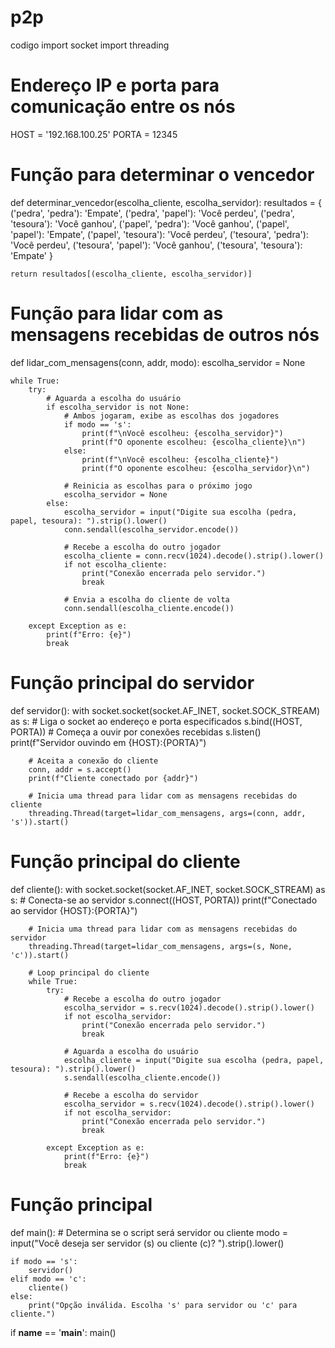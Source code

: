# p2p
codigo
import socket
import threading

# Endereço IP e porta para comunicação entre os nós
HOST = '192.168.100.25'
PORTA = 12345

# Função para determinar o vencedor
def determinar_vencedor(escolha_cliente, escolha_servidor):
    resultados = {
        ('pedra', 'pedra'): 'Empate',
        ('pedra', 'papel'): 'Você perdeu',
        ('pedra', 'tesoura'): 'Você ganhou',
        ('papel', 'pedra'): 'Você ganhou',
        ('papel', 'papel'): 'Empate',
        ('papel', 'tesoura'): 'Você perdeu',
        ('tesoura', 'pedra'): 'Você perdeu',
        ('tesoura', 'papel'): 'Você ganhou',
        ('tesoura', 'tesoura'): 'Empate'
    }

    return resultados[(escolha_cliente, escolha_servidor)]

# Função para lidar com as mensagens recebidas de outros nós
def lidar_com_mensagens(conn, addr, modo):
    escolha_servidor = None

    while True:
        try:
            # Aguarda a escolha do usuário
            if escolha_servidor is not None:
                # Ambos jogaram, exibe as escolhas dos jogadores
                if modo == 's':
                    print(f"\nVocê escolheu: {escolha_servidor}")
                    print(f"O oponente escolheu: {escolha_cliente}\n")
                else:
                    print(f"\nVocê escolheu: {escolha_cliente}")
                    print(f"O oponente escolheu: {escolha_servidor}\n")

                # Reinicia as escolhas para o próximo jogo
                escolha_servidor = None
            else:
                escolha_servidor = input("Digite sua escolha (pedra, papel, tesoura): ").strip().lower()
                conn.sendall(escolha_servidor.encode())

                # Recebe a escolha do outro jogador
                escolha_cliente = conn.recv(1024).decode().strip().lower()
                if not escolha_cliente:
                    print("Conexão encerrada pelo servidor.")
                    break

                # Envia a escolha do cliente de volta
                conn.sendall(escolha_cliente.encode())

        except Exception as e:
            print(f"Erro: {e}")
            break

# Função principal do servidor
def servidor():
    with socket.socket(socket.AF_INET, socket.SOCK_STREAM) as s:
        # Liga o socket ao endereço e porta especificados
        s.bind((HOST, PORTA))
        # Começa a ouvir por conexões recebidas
        s.listen()
        print(f"Servidor ouvindo em {HOST}:{PORTA}")

        # Aceita a conexão do cliente
        conn, addr = s.accept()
        print(f"Cliente conectado por {addr}")

        # Inicia uma thread para lidar com as mensagens recebidas do cliente
        threading.Thread(target=lidar_com_mensagens, args=(conn, addr, 's')).start()

# Função principal do cliente
def cliente():
    with socket.socket(socket.AF_INET, socket.SOCK_STREAM) as s:
        # Conecta-se ao servidor
        s.connect((HOST, PORTA))
        print(f"Conectado ao servidor {HOST}:{PORTA}")

        # Inicia uma thread para lidar com as mensagens recebidas do servidor
        threading.Thread(target=lidar_com_mensagens, args=(s, None, 'c')).start()

        # Loop principal do cliente
        while True:
            try:
                # Recebe a escolha do outro jogador
                escolha_servidor = s.recv(1024).decode().strip().lower()
                if not escolha_servidor:
                    print("Conexão encerrada pelo servidor.")
                    break

                # Aguarda a escolha do usuário
                escolha_cliente = input("Digite sua escolha (pedra, papel, tesoura): ").strip().lower()
                s.sendall(escolha_cliente.encode())

                # Recebe a escolha do servidor
                escolha_servidor = s.recv(1024).decode().strip().lower()
                if not escolha_servidor:
                    print("Conexão encerrada pelo servidor.")
                    break

            except Exception as e:
                print(f"Erro: {e}")
                break

# Função principal
def main():
    # Determina se o script será servidor ou cliente
    modo = input("Você deseja ser servidor (s) ou cliente (c)? ").strip().lower()

    if modo == 's':
        servidor()
    elif modo == 'c':
        cliente()
    else:
        print("Opção inválida. Escolha 's' para servidor ou 'c' para cliente.")

if __name__ == '__main__':
    main()
